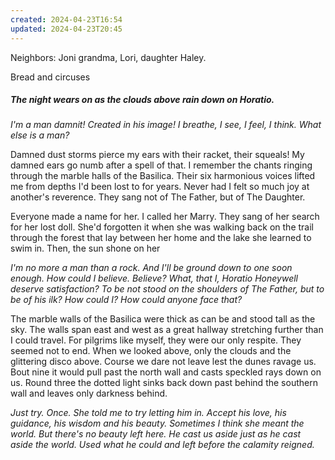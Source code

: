 ```yaml
---
created: 2024-04-23T16:54
updated: 2024-04-23T20:45
---
```

Neighbors: Joni grandma, Lori, daughter Haley.

Bread and circuses


##### The night wears on as the clouds above rain down on Horatio. 

*I'm a man damnit! Created in his image! I breathe, I see, I feel, I think. What else is a man?* 

Damned dust storms pierce my ears with their racket, their squeals! My damned ears go numb after a spell of that. I remember the chants ringing through the marble halls of the Basilica. Their six harmonious voices lifted me from depths I'd been lost to for years. Never had I felt so much joy at another's reverence. They sang not of The Father, but of The Daughter. 

Everyone made a name for her. I called her Marry. They sang of her search for her lost doll. She'd forgotten it when she was walking back on the trail through the forest that lay between her home and the lake she learned to swim in. Then, the sun shone on her 

*I'm no more a man than a rock. And I'll be ground down to one soon enough. How could I believe. Believe? What, that I, Horatio Honeywell deserve satisfaction? To be not stood on the shoulders of The Father, but to be of his ilk? How could I? How could anyone face that?*

The marble walls of the Basilica were thick as can be and stood tall as the sky. The walls span east and west as a great hallway stretching further than I could travel. For pilgrims like myself, they were our only respite. They seemed not to end. When we looked above, only the clouds and the glittering disco above. Course we dare not leave lest the dunes ravage us. Bout nine it would pull past the north wall and casts speckled rays down on us. Round three the dotted light sinks back down past behind the southern wall and leaves only darkness behind.

*Just try. Once. She told me to try letting him in. Accept his love, his guidance, his wisdom and his beauty. Sometimes I think she meant the world. But there's no beauty left here.* *He cast us aside just as he cast aside the world. Used what he could and left before the calamity reigned.* 